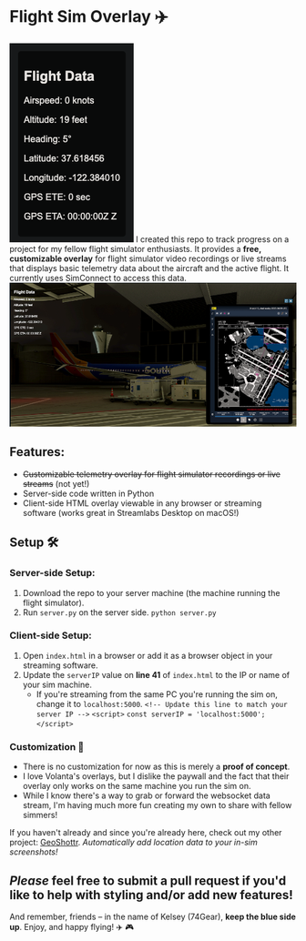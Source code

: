 # Flight Sim Overlay ✈️
![alt text](screenshots/overlay.png)
I created this repo to track progress on a project for my fellow flight simulator enthusiasts. It provides a **free, customizable overlay** for flight simulator video recordings or live streams that displays basic telemetry data about the aircraft and the active flight. It currently uses SimConnect to access this data.
![alt text](screenshots/KSFO.png)
## Features:
- ~~Customizable telemetry overlay for flight simulator recordings or live streams~~ (not yet!)
- Server-side code written in Python
- Client-side HTML overlay viewable in any browser or streaming software (works great in Streamlabs Desktop on macOS!)

## Setup 🛠️

### Server-side Setup:
1. Download the repo to your server machine (the machine running the flight simulator).
2. Run `server.py` on the server side.
      `python server.py`
### Client-side Setup:
1.  Open `index.html` in a browser or add it as a browser object in your streaming software.
2.  Update the `serverIP` value on **line 41** of `index.html` to the IP or name of your sim machine.
    -   If you're streaming from the same PC you're running the sim on, change it to `localhost:5000`.
`<!-- Update this line to match your server IP -->`
`<script>`
    `const serverIP = 'localhost:5000';`
`</script>`
### Customization 🚀
-   There is no customization for now as this is merely a **proof of concept**.
-   I love Volanta's overlays, but I dislike the paywall and the fact that their overlay only works on the same machine you run the sim on.
-   While I know there's a way to grab or forward the websocket data stream, I'm having much more fun creating my own to share with fellow simmers!

If you haven't already and since you're already here, check out my other project: 
[GeoShottr](https://github.com/teezyyoxo/geoshottr).
*Automatically add location data to your in-sim screenshots!*

*Please* feel free to submit a pull request if you'd like to help with styling and/or add new features!
----------
And remember, friends – in the name of Kelsey (74Gear), **keep the blue side up**.
Enjoy, and happy flying! ✈️ 🎮